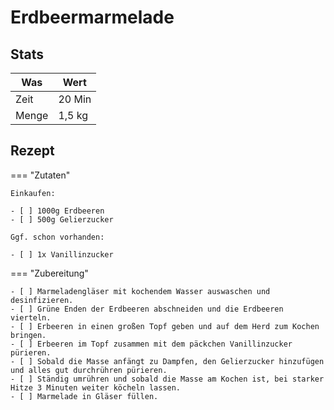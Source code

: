 # Erdbeermarmelade

## Stats

| Was   | Wert        |
|-------|-------------|
| Zeit  | 20 Min      |
| Menge | 1,5 kg |

## Rezept

=== "Zutaten"

    Einkaufen:
    
    - [ ] 1000g Erdbeeren
    - [ ] 500g Gelierzucker

    Ggf. schon vorhanden:

    - [ ] 1x Vanillinzucker

=== "Zubereitung"

    - [ ] Marmeladengläser mit kochendem Wasser auswaschen und desinfizieren.
    - [ ] Grüne Enden der Erdbeeren abschneiden und die Erdbeeren vierteln.
    - [ ] Erbeeren in einen großen Topf geben und auf dem Herd zum Kochen bringen.
    - [ ] Erbeeren im Topf zusammen mit dem päckchen Vanillinzucker pürieren.
    - [ ] Sobald die Masse anfängt zu Dampfen, den Gelierzucker hinzufügen und alles gut durchrühren pürieren.
    - [ ] Ständig umrühren und sobald die Masse am Kochen ist, bei starker Hitze 3 Minuten weiter köcheln lassen.
    - [ ] Marmelade in Gläser füllen.
